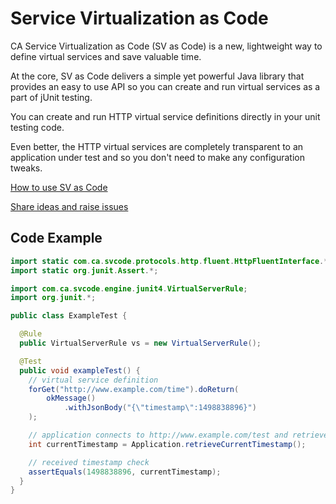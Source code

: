# Service Virtualization as Code

CA Service Virtualization as Code (SV as Code) is a new, lightweight way to define virtual services and save valuable time. 

At the core, SV as Code delivers a simple yet powerful Java library that provides an easy to use API so you can create and run virtual services as a part of jUnit testing. 

You can create and run HTTP virtual service definitions directly in your unit testing code.

Even better, the HTTP virtual services are completely transparent to an application under test and so you don't need to make any configuration tweaks.

[How to use SV as Code](https://github.com/CA-DevTest/SV-as-Code/wiki)

[Share ideas and raise issues](https://communities.ca.com/community/ca-devtest-community/content?filterID=contentstatus%5Bpublished%5D~category%5Bsv-as-code%5D)


## Code Example
```java
import static com.ca.svcode.protocols.http.fluent.HttpFluentInterface.*;
import static org.junit.Assert.*;

import com.ca.svcode.engine.junit4.VirtualServerRule;
import org.junit.*;

public class ExampleTest {

  @Rule
  public VirtualServerRule vs = new VirtualServerRule();

  @Test
  public void exampleTest() {
    // virtual service definition
    forGet("http://www.example.com/time").doReturn(
        okMessage()
            .withJsonBody("{\"timestamp\":1498838896}")
    );

    // application connects to http://www.example.com/test and retrieves JSON response
    int currentTimestamp = Application.retrieveCurrentTimestamp();

    // received timestamp check
    assertEquals(1498838896, currentTimestamp);
  }
}
```
